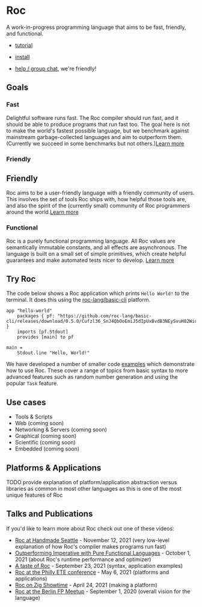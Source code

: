 
# Roc

A work-in-progress programming language that aims to be fast, friendly, and functional.

<!-- TODO turn these into nice buttons -->
- [tutorial](/wip/tutorial.html)

- [install](/wip/install.html)

- [help / group chat](https://roc.zulipchat.com), we're friendly!

## Goals
<section class="home-goals-container">
    <div class="home-goals-column">
      <h3 class="home-goals-title">Fast</h4>
      <p class="home-goals-description">Delightful software runs fast. The Roc compiler should run fast, and it should be able to produce programs that run fast too. The goal here is not to make the world's fastest possible language, but we benchmark against mainstream garbage-collected languages and aim to outperform them. (Currently we succeed in some benchmarks but not others.)<a class="home-goals-learn-more" href="/design_goals.html#fast">Learn more</a></p>
    </div>
    <div class="home-goals-column">
      <h3 class="home-goals-title">Friendly</h3>
      <h2 class="home-goals-title">Friendly</h2>
      <p class="home-goals-description">Roc aims to be a user-friendly language with a friendly community of users. This involves the set of tools Roc ships with, how helpful those tools are, and also the spirit of the (currently small) community of Roc programmers around the world.<a class="home-goals-learn-more" href="/design_goals.html#friendly">Learn more</a></p>
    </div>
    <div class="home-goals-column">
      <h3 class="home-goals-title">Functional</h3>
      <p class="home-goals-description">Roc is a purely functional programming language. All Roc values are semantically immutable constants, and all effects are asynchronous. The language is built on a small set of simple primitives, which create helpful guarantees and make automated tests nicer to develop. <a class="home-goals-learn-more" href="/design_goals.html#functional">Learn more</a></p>
</section>

## Try Roc

<!-- TODO WebREPL to go here -->

The code below shows a Roc application which prints `Hello World!` to the terminal. It does this using the [roc-lang/basic-cli](https://github.com/roc-lang/basic-cli) platform.

```roc
app "hello-world"
    packages { pf: "https://github.com/roc-lang/basic-cli/releases/download/0.5.0/Cufzl36_SnJ4QbOoEmiJ5dIpUxBvdB3NEySvuH82Wio.tar.br" }
    imports [pf.Stdout]
    provides [main] to pf

main =
    Stdout.line "Hello, World!"
```

We have developed a number of smaller code [examples](https://github.com/roc-lang/examples) which demonstrate how to use Roc. These cover a range of topics from basic syntax to more advanced features such as random number generation and using the popular `Task` feature.

## Use cases

-   Tools & Scripts
-   Web (coming soon)
-   Networking & Servers (coming soon)
-   Graphical (coming soon)
-   Scientific (coming soon)
-   Embedded (coming soon)

## Platforms & Applications

TODO provide explanation of platform/application abstraction versus libraries as common in most other languages as this is one of the most unique features of Roc

## Talks and Publications

If you'd like to learn more about Roc check out one of these videos:

*   [Roc at Handmade Seattle](https://media.handmade-seattle.com/roc-lang) - November 12, 2021 (very low-level explanation of how Roc's compiler makes programs run fast)
*   [Outperforming Imperative with Pure Functional Languages](https://youtu.be/vzfy4EKwG_Y) - October 1, 2021 (about Roc's runtime performance and optimizer)
*   [A taste of Roc](https://youtu.be/6qzWm_eoUXM) - September 23, 2021 (syntax, application examples)
*   [Roc at the Philly ETE conference](https://youtu.be/cpQwtwVKAfU?t=75) - May 6, 2021 (platforms and applications)
*   [Roc on Zig Showtime](https://youtu.be/FMyyYdFSOHA) - April 24, 2021 (making a platform)
*   [Roc at the Berlin FP Meetup](https://youtu.be/ZnYa99QoznE?t=4790) - September 1, 2020 (overall vision for the language)
